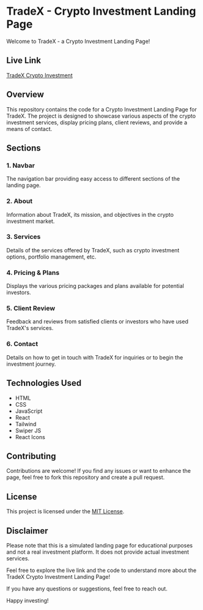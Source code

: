 # TradeX - Crypto Investment Landing Page

Welcome to TradeX - a Crypto Investment Landing Page!

## Live Link
[TradeX Crypto Investment](https://tradex-crypto-investment.vercel.app/)

## Overview
This repository contains the code for a Crypto Investment Landing Page for TradeX. The project is designed to showcase various aspects of the crypto investment services, display pricing plans, client reviews, and provide a means of contact.

## Sections

### 1. Navbar
The navigation bar providing easy access to different sections of the landing page.

### 2. About
Information about TradeX, its mission, and objectives in the crypto investment market.

### 3. Services
Details of the services offered by TradeX, such as crypto investment options, portfolio management, etc.

### 4. Pricing & Plans
Displays the various pricing packages and plans available for potential investors.

### 5. Client Review
Feedback and reviews from satisfied clients or investors who have used TradeX's services.

### 6. Contact
Details on how to get in touch with TradeX for inquiries or to begin the investment journey.

## Technologies Used
- HTML
- CSS
- JavaScript
- React
- Tailwind
- Swiper JS
- React Icons

## Contributing
Contributions are welcome! If you find any issues or want to enhance the page, feel free to fork this repository and create a pull request.

## License
This project is licensed under the [MIT License](https://opensource.org/licenses/MIT).

## Disclaimer
Please note that this is a simulated landing page for educational purposes and not a real investment platform. It does not provide actual investment services.

Feel free to explore the live link and the code to understand more about the TradeX Crypto Investment Landing Page!

If you have any questions or suggestions, feel free to reach out.

Happy investing!

